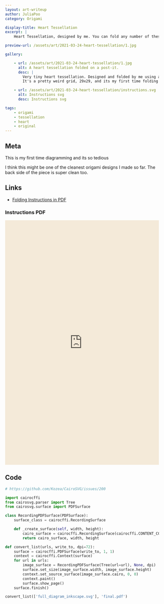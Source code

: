 ```yaml
---
layout: art-writeup
author: JuliaPoo
category: Origami

display-title: Heart Tessellation
excerpt: |
    Heart Tessellation, designed by me. You can fold any number of these lotus on the same piece of paper without cuts or glue. Instructions are available.

preview-url: /assets/art/2021-03-24-heart-tessellation/1.jpg

gallery:

    - url: /assets/art/2021-03-24-heart-tessellation/1.jpg
      alt: A heart tessellation folded on a post-it.
      desc: |
        Very tiny heart tessellation. Designed and folded by me using a post-it.
        It's a pretty weird grid, 29x29, and its my first time folding a grid so small.

    - url: /assets/art/2021-03-24-heart-tessellation/instructions.svg
      alt: Instructions svg
      desc: Instructions svg

tags:
    - origami
    - tessellation
    - heart
    - original
---
```


## Meta

This is my first time diagramming and its so tedious

I think this might be one of the cleanest origami designs I made so far. The back side of the piece is super clean too.

## Links

* [Folding Instructions in PDF](/assets/art/2021-03-24-heart-tessellation/final.pdf)

### Instructions PDF

<center>
<script>
// Bypass a bug from google returning 204
function reloadIFrame() {
var iframe = document.getElementById("pdf-viewer");
    if (iframe.contentDocument == null) return;
    console.log(iframe.contentDocument.URL); //work control
    if(iframe.contentDocument.URL == "about:blank"){
        iframe.src = iframe.src;
    }
}
var timerId = setInterval("reloadIFrame();", 2000);

document.addEventListener("DOMContentLoaded", (e) => {
    console.log("dom loaded")
    document.getElementById("pdf-viewer").addEventListener("load", (e) => {
        clearInterval(timerId);
        console.log("pdf Loaded"); //work control
    });
});
</script>

<iframe id="pdf-viewer" src="https://docs.google.com/viewer?url=https://juliapoo.github.io/assets/art/2021-03-24-heart-tessellation/final.pdf&embedded=true" height="800" style="width:100%;height:800;filter:sepia(0.3)" frameborder="0" scrolling="no"></iframe>
</center>

## Code

```python
# https://github.com/Kozea/CairoSVG/issues/200

import cairocffi
from cairosvg.parser import Tree
from cairosvg.surface import PDFSurface

class RecordingPDFSurface(PDFSurface):
    surface_class = cairocffi.RecordingSurface

    def _create_surface(self, width, height):
        cairo_surface = cairocffi.RecordingSurface(cairocffi.CONTENT_COLOR_ALPHA, (0, 0, width, height))
        return cairo_surface, width, height  

def convert_list(urls, write_to, dpi=72):
    surface = cairocffi.PDFSurface(write_to, 1, 1)
    context = cairocffi.Context(surface)
    for url in urls:
        image_surface = RecordingPDFSurface(Tree(url=url), None, dpi)
        surface.set_size(image_surface.width, image_surface.height)
        context.set_source_surface(image_surface.cairo, 0, 0)
        context.paint()
        surface.show_page()
    surface.finish()

convert_list(['full_diagram_inkscape.svg'], 'final.pdf')
```